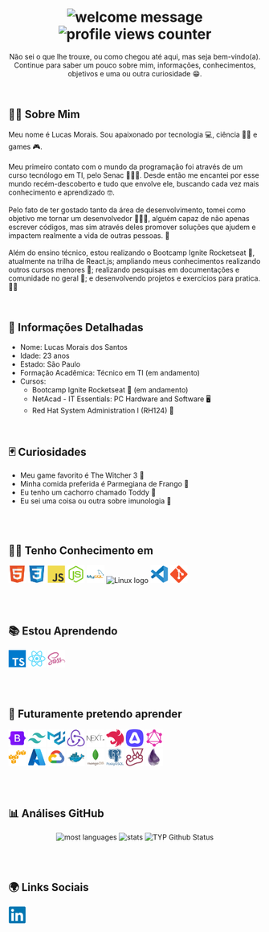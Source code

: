 <div align="center">
  <h1>
    <img src="https://readme-typing-svg.herokuapp.com?font=Segoe+UI&size=34&lines=Ol%C3%A1+%F0%9F%91%8B%F0%9F%8F%BC.+Bem+Vindo(a)!" alt="welcome message"> <br/>
    <img src="https://komarev.com/ghpvc/?username=LucasMorais1998-github-LucasMorais1998&style=flat-square" height="28px" alt="profile views counter">
  </h1>
</div>

<p align="center">
  Não sei o que lhe trouxe, ou como chegou até aqui, mas seja bem-vindo(a). <br/>
  Continue para saber um pouco sobre mim, informações, conhecimentos, objetivos e uma ou outra curiosidade 😁.
</p>

<br/>
<h2 align="left">🧑🏻‍ Sobre Mim</h2>

<p align="left">
  Meu nome é Lucas Morais. Sou apaixonado por tecnologia 💻, ciência 👨‍🔬 e games 🎮. <br/> <br/>
  Meu primeiro contato com o mundo da programação foi através de um curso tecnólogo em TI, pelo Senac 👨🏼‍🎓. Desde então me encantei por esse mundo recém-descoberto e tudo que envolve ele, buscando cada vez mais conhecimento e aprendizado 🤓. <br/> <br/>
  Pelo fato de ter gostado tanto da área de desenvolvimento, tomei como objetivo me tornar um desenvolvedor 👨🏼‍💻, alguém capaz de não apenas escrever códigos, mas sim através deles promover soluções que ajudem e impactem realmente a vida de outras pessoas. 🤝<br/> <br/>
  Além do ensino técnico, estou realizando o Bootcamp Ignite Rocketseat 🚀, atualmente na trilha de React.js; ampliando meus conhecimentos realizando outros cursos menores 📖; realizando pesquisas em documentações e comunidade no geral 🔎; e desenvolvendo projetos e exercícios para pratica. ✍🏼
</p>

<br/>
<h2 align="left">📁 Informações Detalhadas</h2>
<ul>
  <li>Nome: Lucas Morais dos Santos</li>
  <li>Idade: 23 anos</li>
  <li>Estado: São Paulo</li>
  <li>Formação Acadêmica: Técnico em TI (em andamento)</li>
  <li>Cursos:
    <ul>
      <li>Bootcamp Ignite Rocketseat 🚀 (em andamento)</li>
      <li>NetAcad - IT Essentials: PC Hardware and Software 🖥</li>
      <li>Red Hat System Administration I (RH124) 📌 </li>
    </ul>
</ul>

<br/>
<h2 align="left">🃏 Curiosidades</h2>
<ul>
  <li>Meu game favorito é The Witcher 3 🐺</li>
  <li>Minha comida preferida é Parmegiana de Frango 🍗</li>
  <li>Eu tenho um cachorro chamado Toddy 🐶</li>
  <li>Eu sei uma coisa ou outra sobre imunologia 🧪</li>
</ul>

<br/><br/>
<h2 align="left"> 👨‍💻 Tenho Conhecimento em</h2>

<span> 
  <img src="https://raw.githubusercontent.com/devicons/devicon/master/icons/html5/html5-original.svg" alt="HTML logo" title="HTML" height="35" /> 
  <img src="https://raw.githubusercontent.com/devicons/devicon/master/icons/css3/css3-original.svg" alt="CSS logo" title="CSS" height="35" />
  <img src="https://raw.githubusercontent.com/devicons/devicon/master/icons/javascript/javascript-original.svg" alt="Javascript logo" title="Javascript" height="35" /> 
  <img src="https://raw.githubusercontent.com/devicons/devicon/master/icons/nodejs/nodejs-original.svg" alt="Node.js logo" title="Node.js" height="35" />
  <img src="https://raw.githubusercontent.com/devicons/devicon/master/icons/mysql/mysql-original-wordmark.svg" alt="MySQL logo" title="MySQL" height="35" />
  <img src="https://raw.githubusercontent.com/jakeliny/jakeliny/master/images/linux.png" alt="Linux logo" title="Linux" height="35" />
  <img src="https://raw.githubusercontent.com/devicons/devicon/master/icons/vscode/vscode-original.svg" alt="Visual Studio Code logo" title="Visual Studio Code" height="35" />
  <img src="https://raw.githubusercontent.com/devicons/devicon/master/icons/git/git-original.svg" alt="Git logo" title="Git" height="35" />
</span>

<br/><br/>
<h2 align="left"> 📚 Estou Aprendendo</h2>

<span> 
  <img src="https://raw.githubusercontent.com/devicons/devicon/master/icons/typescript/typescript-original.svg" alt="Typescript logo" title="Typescript" height="35" /> 
  <img src="https://raw.githubusercontent.com/devicons/devicon/master/icons/react/react-original.svg" alt="React.js logo" title="React.js" height="35" />
  <img src="https://raw.githubusercontent.com/devicons/devicon/master/icons/sass/sass-original.svg" alt="SASS logo" title="SASS" height="35"/>
</span>

<br/><br/>
<h2 align="left"> 🔭 Futuramente pretendo aprender</h2>

<span> 
  <img src="https://raw.githubusercontent.com/devicons/devicon/master/icons/bootstrap/bootstrap-original.svg" alt="Bootstrap logo" title="Bootstrap" height="35" />
  <img src="https://raw.githubusercontent.com/devicons/devicon/master/icons/tailwindcss/tailwindcss-plain.svg" alt="Tailwind logo" title="Tailwind" height="35" />
  <img src= "https://raw.githubusercontent.com/devicons/devicon/master/icons/materialui/materialui-original.svg" alt="Material-UI logo" title="Material-UI" height="35" />
   <img src="https://raw.githubusercontent.com/devicons/devicon/master/icons/redux/redux-original.svg" alt="Redux logo" title="Redux" height="35" />
  <img src="https://raw.githubusercontent.com/devicons/devicon/master/icons/nextjs/nextjs-original-wordmark.svg" alt="Next.js logo" title="Next.js" height="35 "/> 
  <img src="https://raw.githubusercontent.com/devicons/devicon/master/icons/nestjs/nestjs-plain.svg" alt="Nest.js logo" title="Nest.js" height="35 "/>
  <img src="https://raw.githubusercontent.com/devicons/devicon/master/icons/adonisjs/adonisjs-original.svg" alt="Adonis.js logo" title="Adonis.js" height="35" />
  <img src="https://raw.githubusercontent.com/devicons/devicon/master/icons/graphql/graphql-plain.svg" alt="GraphQL logo" title="GraphQL" height="35" /> <br />
  <img src="https://raw.githubusercontent.com/devicons/devicon/master/icons/amazonwebservices/amazonwebservices-original.svg" alt="AWS logo" title="Amazon Web Services" height="35" />
  <img src="https://raw.githubusercontent.com/devicons/devicon/master/icons/azure/azure-original.svg" alt="Azure logo" title="Azure" height="35" />
  <img src="https://raw.githubusercontent.com/devicons/devicon/master/icons/googlecloud/googlecloud-original.svg" alt="Google Cloud logo" title="Google Cloud" height="35" />
  <img src="https://raw.githubusercontent.com/devicons/devicon/master/icons/docker/docker-original.svg" alt="Docker logo" title="Docker" height="35" />
  <img src="https://raw.githubusercontent.com/devicons/devicon/master/icons/mongodb/mongodb-original-wordmark.svg" alt="MongoDB logo" title="MongoDB" height="35" /> 
  <img src="https://raw.githubusercontent.com/devicons/devicon/master/icons/postgresql/postgresql-plain-wordmark.svg" alt="Postgres logo" title="Postgres" height="35"/> 
  <img src="https://raw.githubusercontent.com/devicons/devicon/master/icons/jest/jest-plain.svg" alt="Jest logo" title="Jest" height="35" /> 
  <img src="https://raw.githubusercontent.com/devicons/devicon/master/icons/elixir/elixir-original.svg" alt="Elixir logo" title="Elixir" height="35" />
</span>

<br/><br/>
<h2 align="left">📊 Análises GitHub </h2>

<div align="center">
  <img height="180em" src="https://github-readme-stats.vercel.app/api/top-langs/?username=LucasMorais1998&theme=chartreuse-dark&title_color=fff&text_color=fff&border_color=fff&layout=compact&langs_count=7&exclude_repo=Exercicios_URI" alt="most languages"/>
  
  <img height="180em" src="https://github-readme-stats.vercel.app/api?username=LucasMorais1998&&show_icons=true&theme=chartreuse-dark&title_color=fff&text_color=fff&border_color=fff&count_private=true" alt="stats"/>
  
  <img height="200em" alt="TYP Github Status" src="https://github-readme-streak-stats.herokuapp.com?user=LucasMorais1998&theme=chartreuse-dark&date_format=M%20j%5B%2C%20Y%5D&border=DDDDDD&stroke=DDDDDD&ring=F7F7F7&currStreakNum=F7F7F7&fire=36BCF7&sideNums=F7F7F7&currStreakLabel=36BCF7&sideLabels=36BCF7&dates=DDDDDD" alt="current streak">
</div>
  
<br/> <br/>
<h2 align="left">🌍 Links Sociais</h2> 
<span>
  <a href="https://www.linkedin.com/in/lucas-morais-santos/" target="_blank"/><img src="https://raw.githubusercontent.com/devicons/devicon/master/icons/linkedin/linkedin-original.svg" alt="Linkedin logo" title="Linkedin" height="35" /></a>
  <!--<a href="https://twitter.com/lucasmds198" target="_blank"/><img src="https://img.shields.io/badge/Twitter-%231DA1F2.svg?style=for-the-badge&logo=Twitter&logoColor=white" alt="Twitter logo" title="Twitter" /></a>-->
</span>
